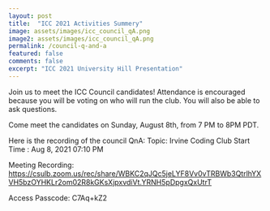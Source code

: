 ```yaml
---
layout: post
title:  "ICC 2021 Activities Summery"
image: assets/images/icc_council_qA.png
image2: assets/images/icc_council_qA.png
permalink: /council-q-and-a
featured: false
comments: false
excerpt: "ICC 2021 University Hill Presentation"
---
```


Join us to meet the ICC Council candidates! Attendance is encouraged because you will be voting on who will run the club. You will also be able to ask questions.

Come meet the candidates on Sunday, August 8th, from 7 PM to 8PM PDT.

Here is the recording of the council QnA:
Topic: Irvine Coding Club
Start Time : Aug 8, 2021 07:10 PM

Meeting Recording:
<a href="https://csulb.zoom.us/rec/share/WBKC2qJQc5jeLYF8Vv0vTRBWb3QtrlhYXVH5bzOYHKLr2om02R8kGKsXjpxvdiVt.YRNH5pDpgxQxUtrT">https://csulb.zoom.us/rec/share/WBKC2qJQc5jeLYF8Vv0vTRBWb3QtrlhYXVH5bzOYHKLr2om02R8kGKsXjpxvdiVt.YRNH5pDpgxQxUtrT</a>

Access Passcode: C7Aq+kZ2
